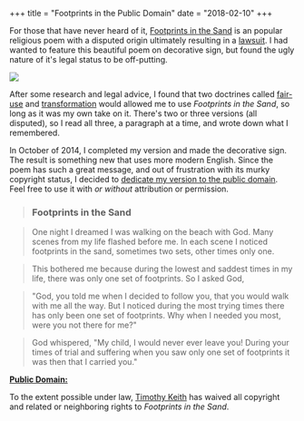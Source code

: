 +++
title = "Footprints in the Public Domain"
date = "2018-02-10"
+++

For those that have never heard of it, [Footprints in the Sand](https://en.wikipedia.org/wiki/Footprints_%28poem%29) is an popular religious poem with a disputed origin ultimately resulting in a [lawsuit](http://www.washingtonpost.com/wp-dyn/content/article/2008/05/31/AR2008053101998.html). I had wanted to feature this beautiful poem on decorative sign, but found the ugly nature of it's legal status to be off-putting.

<img src="/images/footprints-post/footprints-sign.jpg" class="img-responsive img-thumb pull-right">

After some research and legal advice, I found that two doctrines called [fair-use](https://en.wikipedia.org/wiki/Fair_use) and [transformation](https://en.wikipedia.org/wiki/Transformation_%28law%29) would allowed me to use *Footprints in the Sand*, so long as it was my own take on it. There's two or three versions (all disputed), so I read all three, a paragraph at a time, and wrote down what I remembered.

In October of 2014, I completed my version and made the decorative sign. The result is something new that uses more modern English. Since the poem has such a great message, and out of frustration with its murky copyright status, I decided to [dedicate my version to the public domain](https://creativecommons.org/publicdomain/zero/1.0/). Feel free to use it with *or without* attribution or permission.


> ### Footprints in the Sand

> One night I dreamed I was walking on the beach with God. Many scenes from my life flashed before me. In each scene I noticed footprints in the sand, sometimes two sets, other times only one.

> This bothered me because during the lowest and saddest times in my life, there was only one set of footprints. So I asked God,

> "God, you told me when I decided to follow you, that you would walk with me all the way. But I noticed during the most trying times there has only been one set of footprints. Why when I needed you most, were you not there for me?"

> God whispered, "My child, I would never ever leave you! During your times of trial and suffering when you saw only one set of footprints it was then that I carried you."

<p xmlns:dct="http://purl.org/dc/terms/">
  <a rel="license" href="http://creativecommons.org/publicdomain/zero/1.0/">
    <strong>Public Domain:</strong>
  </a>

  To the extent possible under law,
  <a rel="dct:publisher" href="http://keithieopia.com"><span property="dct:title">Timothy Keith</span></a>
  has waived all copyright and related or neighboring rights to
  <em><span property="dct:title">Footprints in the Sand</span></em>.
</p>